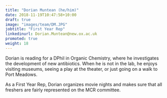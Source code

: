```yaml
---
title: "Dorian Muntean (he/him)"
date: 2018-11-19T10:47:58+10:00
draft: true
image: "images/team/DM.JPG"
jobtitle: "First Year Rep"
linkedinurl: Dorian.Muntean@new.ox.ac.uk
promoted: true
weight: 18
---
```


Dorian is reading for a DPhil in Organic Chemistry, where he investigates the development of new antibiotics. When he is not in the lab, he enjoys visiting museums, seeing a play at the theater, or just going on a walk to Port Meadows. 

As a First Year Rep, Dorian organizes movie nights and makes sure that all freshers are fairly represented on the MCR committee.  

